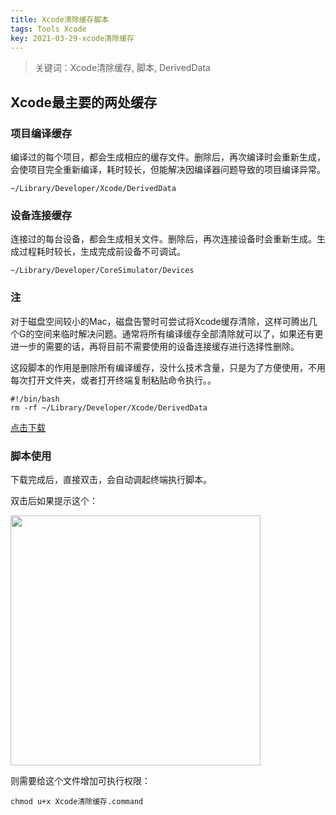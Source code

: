 ```yaml
---
title: Xcode清除缓存脚本
tags: Tools Xcode
key: 2021-03-29-xcode清除缓存
---
```

> 关键词：Xcode清除缓存, 脚本, DerivedData

## Xcode最主要的两处缓存

### 项目编译缓存

编译过的每个项目，都会生成相应的缓存文件。删除后，再次编译时会重新生成，会使项目完全重新编译，耗时较长，但能解决因编译器问题导致的项目编译异常。

```
~/Library/Developer/Xcode/DerivedData
```

### 设备连接缓存

连接过的每台设备，都会生成相关文件。删除后，再次连接设备时会重新生成。生成过程耗时较长，生成完成前设备不可调试。

```
~/Library/Developer/CoreSimulator/Devices
```

### 注

对于磁盘空间较小的Mac，磁盘告警时可尝试将Xcode缓存清除，这样可腾出几个G的空间来临时解决问题。通常将所有编译缓存全部清除就可以了，如果还有更进一步的需要的话，再将目前不需要使用的设备连接缓存进行选择性删除。

这段脚本的作用是删除所有编译缓存，没什么技术含量，只是为了方便使用，不用每次打开文件夹，或者打开终端复制粘贴命令执行。。

```
#!/bin/bash
rm -rf ~/Library/Developer/Xcode/DerivedData
```

<a href="https://file.oldboard.tech/Xcode清除缓存.command" download="Xcode清除缓存.command">点击下载</a>

### 脚本使用

下载完成后，直接双击，会自动调起终端执行脚本。

双击后如果提示这个：

<img src="https://image.oldboard.tech/blog/WX20210329-103559.png" width="400">

则需要给这个文件增加可执行权限：

```
chmod u+x Xcode清除缓存.command
```


